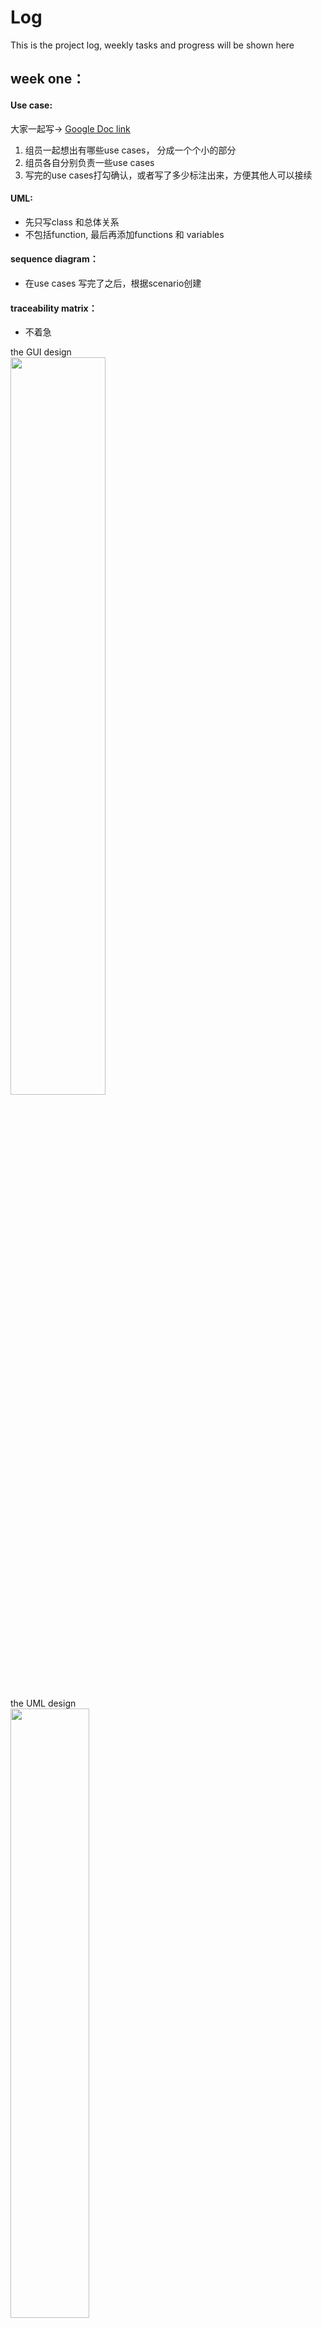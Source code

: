 # Log
This is the project log, weekly tasks and progress will be shown here <br>


## week one：

#### Use case:
  大家一起写-> [Google Doc link](https://docs.google.com/document/d/1wva7miftVLtH2CygzFfbMugh-YXRB-y9VA-liWucCD4/edit?usp=sharing)
  1. 组员一起想出有哪些use cases， 分成一个个小的部分
  2. 组员各自分别负责一些use cases
  3. 写完的use cases打勾确认，或者写了多少标注出来，方便其他人可以接续
  
#### UML: <br>
* 先只写class 和总体关系
* 不包括function, 最后再添加functions 和 variables

#### sequence diagram：
* 在use cases 写完了之后，根据scenario创建

#### traceability matrix：
* 不着急

the GUI design <br>
<img src="https://user-images.githubusercontent.com/55249746/202341432-e8eb8b63-06db-4243-bf6f-7697bad0cf9e.png" width=55% height=55%> <br>
the UML design <br>
<img src="https://user-images.githubusercontent.com/55249746/202341420-00bdb15c-9c22-4ff2-a5b1-6938942d9641.png" width=50% height=50%> <br>


